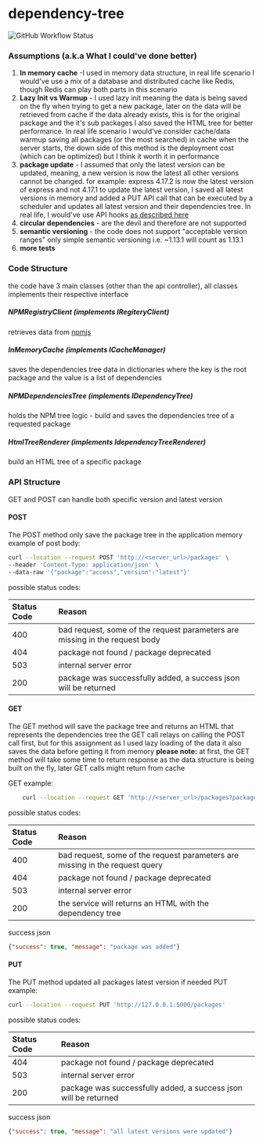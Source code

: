 # dependency-tree
<img alt="GitHub Workflow Status" src="https://img.shields.io/github/workflow/status/nirarmon/dependency-tree/Python%20application?style=plastic">

### Assumptions (a.k.a What I could've done better)
1. **In memory cache** -I used in memory data structure, in real life scenario I would've use a mix of a database and distributed cache like Redis, though Redis can play both parts in this scenario
2. **Lazy Init vs Warmup** - I used lazy init meaning the data is being saved on the fly when trying to get a new package, later on the data will be retrieved from cache if the data already exists, this is for the original package and the it's sub packages
I also saved the HTML tree for better performance. 
In real life scenario I would've consider cache/data warmup saving all packages (or the most searched) in cache when the server starts, the down side of this method is the deployment cost (which can be optimized) but I think it worth it in performance
3. **package update** - I assumed that only the latest version can be updated, meaning, a new version is now the latest all other versions cannot be changed. 
for example: express 4.17.2 is now the latest version of express and not 4.17.1
to update the latest version, I saved all latest versions in memory and added a PUT API call that can be executed by a scheduler and updates all latest version and their dependencies tree.
In real life, I would've use API hooks [as described here  ](http://https://github.com/npm/registry/blob/master/docs/hooks/creating-and-managing-hooks.md "as described here  ") 
4. **circular dependencies** - are the devil and therefore are not supported
5. **semantic versioning** - the code does not support "acceptable version ranges" only simple semantic versioning i.e. ~1.13.1 will count as 1.13.1
6. **more tests**

### Code Structure
the code have 3 main classes (other than the api controller), all classes implements their respective interface 
##### NPMRegistryClient (implements IRegiteryClient)
retrieves data from [npmjs](https://registry.npmjs.org/ "npmjs")
##### InMemoryCache (implements ICacheManager)
saves the dependencies tree data in dictionaries where the key is the root package and the value is a list of dependencies
##### NPMDependenciesTree (implements IDependencyTree)
holds the NPM tree logic - build and saves the dependencies tree of a requested package
##### HtmlTreeRenderer (implements IdependencyTreeRenderer)
build an HTML tree of a specific package
### API Structure
GET and POST can handle both specific version and latest version
#### POST
The POST method only save the package tree in the application memory
example of post body:
```bash
curl --location --request POST 'http://<server_url>/packages' \
--header 'Content-Type: application/json' \
--data-raw '{"package":"access","version":"latest"}'
```

possible status codes:

|  Status Code | Reason  |
| :------------ | :------------ |
| 400  | bad request, some of the request parameters are missing in the request body  |
| 404  | package not found / package deprecated  |
| 503  | internal server error |
| 200 | package was successfully added, a success json will be returned |

#### GET
The GET method will save the package tree and returns an HTML that represents the dependencies tree
the GET call relays on calling the POST call first, but for this assignment as I used lazy loading of the data it also saves the data before getting it from memory
**please note:** at first, the GET method will take some time to return response as the data structure is being built on the fly, later GET calls might return from cache

GET example:
```bash
    curl --location --request GET 'http://<server_url>/packages?package=access&version=1.0.1'
```
possible status codes:

|  Status Code | Reason  |
| :------------ | :------------ |
| 400  | bad request, some of the request parameters are missing in the request query  |
| 404  | package not found / package deprecated  |
| 503  | internal server error |
| 200| the service will returns an HTML with the dependency tree|
success json
```json
{"success": true, "message": "package was added"}
```
#### PUT
The PUT method updated all packages latest version if needed
PUT example:
```bash
curl --location --request PUT 'http://127.0.0.1:5000/packages'
```
possible status codes:

|  Status Code | Reason  |
| :------------ | :------------ |
| 404  | package not found / package deprecated  |
| 503  | internal server error |
| 200 | package was successfully added, a success json will be returned  |

success json
```json
{"success": true, "message": "all latest versions were updated"}
```

